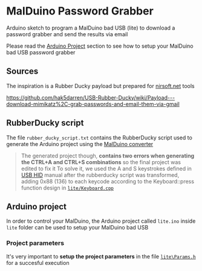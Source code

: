 # MalDuino Password Grabber
Arduino sketch to program a MalDuino bad USB (lite) to download a password grabber and send the results via email

Please read the [Arduino Project](#arduino-project) section to see how to setup your MalDuino bad USB password grabber

## Sources
The inspiration is a Rubber Ducky payload but prepared for [nirsoft.net](http://nirsoft.net) tools

https://github.com/hak5darren/USB-Rubber-Ducky/wiki/Payload---download-mimikatz%2C-grab-passwords-and-email-them-via-gmail

## RubberDucky script
The file `rubber_ducky_script.txt` contains the RubberDucky script used to generate the Arduino project using the [MalDuino converter](https://malduino.com/converter)

> The generated project though, __contains two errors when generating the CTRL+A and CTRL+S combinations__ so the final project was edited to fix it
> To solve it, we used the A and S keystrokes defined in [USB HID](http://www.usb.org/developers/hidpage/Hut1_12v2.pdf) manual after the rubberducky script was transformed, adding 0x88 (136) to each keycode according to the Keyboard::press function design in [`lite/Keyboard.cpp`](blob/master/lite/Keyboard.cpp)

## Arduino project
In order to control your MalDuino, the Arduino project called `lite.ino` inside `lite` folder can be used to setup your MalDuino bad USB

### Project parameters
It's very important to __setup the project parameters__ in the file [`lite\Params.h`](blob/master/lite/Params.h) for a succesful execution

